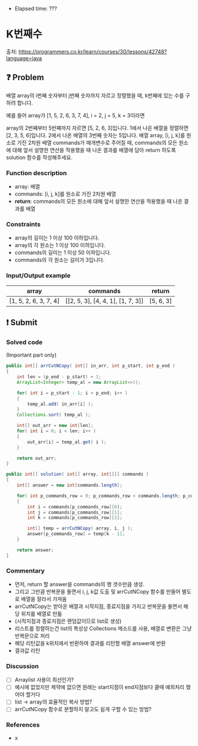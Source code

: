 - Elapsed time: ???

# K번째수
출처: https://programmers.co.kr/learn/courses/30/lessons/42748?language=java

## :question: Problem
배열 array의 i번째 숫자부터 j번째 숫자까지 자르고 정렬했을 때, k번째에 있는 수를 구하려 합니다.

예를 들어 array가 [1, 5, 2, 6, 3, 7, 4], i = 2, j = 5, k = 3이라면

array의 2번째부터 5번째까지 자르면 [5, 2, 6, 3]입니다.
1에서 나온 배열을 정렬하면 [2, 3, 5, 6]입니다.
2에서 나온 배열의 3번째 숫자는 5입니다.
배열 array, [i, j, k]를 원소로 가진 2차원 배열 commands가 매개변수로 주어질 때, commands의 모든 원소에 대해 앞서 설명한 연산을 적용했을 때 나온 결과를 배열에 담아 return 하도록 solution 함수를 작성해주세요.

### Function description
- array: 배열
- commands: [i, j, k]를 원소로 가진 2차원 배열
- __return__: commands의 모든 원소에 대해 앞서 설명한 연산을 적용했을 때 나온 결과를 배열

### Constraints
- array의 길이는 1 이상 100 이하입니다.
- array의 각 원소는 1 이상 100 이하입니다.
- commands의 길이는 1 이상 50 이하입니다.
- commands의 각 원소는 길이가 3입니다.

### Input/Output example
| array                 | commands                          | return    |
| --------------------- | --------------------------------- | --------- |
| [1, 5, 2, 6, 3, 7, 4] | [[2, 5, 3], [4, 4, 1], [1, 7, 3]] | [5, 6, 3] |

## :exclamation: Submit
### Solved code
(Important part only)
``` java
public int[] arrCutNCopy( int[] in_arr, int p_start, int p_end )
{
    int len = (p_end - p_start) + 1;
    ArrayList<Integer> temp_al = new ArrayList<>();

    for( int i = p_start - 1; i < p_end; i++ )
    {
        temp_al.add( in_arr[i] );
    }
    Collections.sort( temp_al );

    int[] out_arr = new int[len];
    for( int i = 0; i < len; i++ )
    {
        out_arr[i] = temp_al.get( i );
    }

    return out_arr;
}

public int[] solution( int[] array, int[][] commands )
{
    int[] answer = new int[commands.length];

    for( int p_commands_row = 0; p_commands_row < commands.length; p_commands_row++ )
    {
        int i = commands[p_commands_row][0];
        int j = commands[p_commands_row][1];
        int k = commands[p_commands_row][2];

        int[] temp = arrCutNCopy( array, i, j );
        answer[p_commands_row] = temp[k - 1];
    }

    return answer;
}
```

### Commentary
- 먼저, return 할 answer을 commands의 행 갯수만큼 생성.
- 그리고 그만큼 반복문을 돌면서 i, j, k값 도출 및 arrCutNCopy 함수를 만들어 별도로 배열을 잘라서 가져옴
- arrCutNCopy는 받아온 배열과 시작지점, 종료지점을 가지고 반복문을 돌면서 해당 위치를 배열로 만듦
- (시작지점과 종료지점은 랜덤값이므로 list로 생성)
- 리스트를 정렬하는건 list의 특성상 Collections 메소드를 사용, 배열로 변환은 그냥 반복문으로 처리
- 해당 리턴값을 k위치에서 반환하여 결과를 리턴할 배열 answer에 반환
- 결과값 리턴

### Discussion
- [ ] Arraylist 사용이 최선인가?
- [ ] 예시에 없었지만 제약에 없으면 원래는 start지점이 end지점보다 클때 예외처리 했어야 할거다
- [ ] list -> array의 효율적인 복사 방법?
- [ ] arrCutNCopy 함수로 분할하지 말고도 쉽게 구할 수 있는 방법?

### References
- x